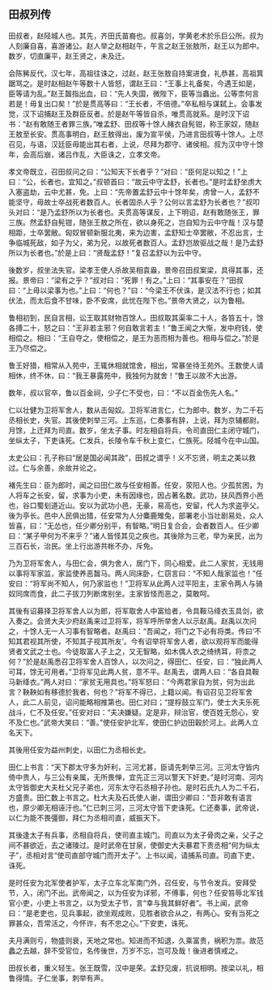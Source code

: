 ## 田叔列传


田叔者，赵陉城人也。其先，齐田氏苗裔也。叔喜剑，学黄老术於乐巨公所。叔为人刻廉自喜，喜游诸公。赵人举之赵相赵午，午言之赵王张敖所，赵王以为郎中。数岁，切直廉平，赵王贤之，未及迁。

会陈豨反代，汉七年，高祖往诛之，过赵，赵王张敖自持案进食，礼恭甚，高祖箕踞骂之。是时赵相赵午等数十人皆怒，谓赵王曰：“王事上礼备矣，今遇王如是，臣等请为乱。”赵王齧指出血，曰：“先人失国，微陛下，臣等当蟲出。公等柰何言若是！毋复出口矣！”於是贯高等曰：“王长者，不倍德。”卒私相与谋弑上。会事发觉，汉下诏捕赵王及群臣反者。於是赵午等皆自杀，唯贯高就系。是时汉下诏书：“赵有敢随王者罪三族。”唯孟舒、田叔等十馀人赭衣自髡钳，称王家奴，随赵王敖至长安。贯高事明白，赵王敖得出，废为宣平侯，乃进言田叔等十馀人。上尽召见，与语，汉廷臣毋能出其右者，上说，尽拜为郡守、诸侯相。叔为汉中守十馀年，会高后崩，诸吕作乱，大臣诛之，立孝文帝。

孝文帝既立，召田叔问之曰：“公知天下长者乎？”对曰：“臣何足以知之！”上曰：“公，长者也，宜知之。”叔顿首曰：“故云中守孟舒，长者也。”是时孟舒坐虏大入塞盗劫，云中尤甚，免。上曰：“先帝置孟舒云中十馀年矣，虏曾一人，孟舒不能坚守，毋故士卒战死者数百人。长者固杀人乎？公何以言孟舒为长者也？”叔叩头对曰：“是乃孟舒所以为长者也。夫贯高等谋反，上下明诏，赵有敢随张王，罪三族。然孟舒自髡钳，随张王敖之所在，欲以身死之，岂自知为云中守哉！汉与楚相距，士卒罢敝。匈奴冒顿新服北夷，来为边害，孟舒知士卒罢敝，不忍出言，士争临城死敌，如子为父，弟为兄，以故死者数百人。孟舒岂故驱战之哉！是乃孟舒所以为长者也。”於是上曰：“贤哉孟舒！”复召孟舒以为云中守。

後数岁，叔坐法失官。梁孝王使人杀故吴相袁盎，景帝召田叔案梁，具得其事，还报。景帝曰：“梁有之乎？”叔对曰：“死罪！有之。”上曰：“其事安在？”田叔曰：“上毋以梁事为也。”上曰：“何也？”曰：“今梁王不伏诛，是汉法不行也；如其伏法，而太后食不甘味，卧不安席，此忧在陛下也。”景帝大贤之，以为鲁相。

鲁相初到，民自言相，讼王取其财物百馀人。田叔取其渠率二十人，各笞五十，馀各搏二十，怒之曰：“王非若主邪？何自敢言若主！”鲁王闻之大惭，发中府钱，使相偿之。相曰：“王自夺之，使相偿之，是王为恶而相为善也。相毋与偿之。”於是王乃尽偿之。

鲁王好猎，相常从入苑中，王辄休相就馆舍，相出，常暴坐待王苑外。王数使人请相休，终不休，曰：“我王暴露苑中，我独何为就舍！”鲁王以故不大出游。

数年，叔以官卒，鲁以百金祠，少子仁不受也，曰：“不以百金伤先人名。”

仁以壮健为卫将军舍人，数从击匈奴。卫将军进言仁，仁为郎中。数岁，为二千石丞相长史，失官。其後使刺举三河。上东巡，仁奏事有辞，上说，拜为京辅都尉。月馀，上迁拜为司直。数岁，坐太子事。时左相自将兵，令司直田仁主闭守城门，坐纵太子，下吏诛死。仁发兵，长陵令车千秋上变仁，仁族死。陉城今在中山国。

太史公曰：孔子称曰“居是国必闻其政”，田叔之谓乎！义不忘贤，明主之美以救过。仁与余善，余故并论之。

褚先生曰：臣为郎时，闻之曰田仁故与任安相善。任安，荥阳人也。少孤贫困，为人将车之长安，留，求事为小吏，未有因缘也，因占著名数。武功，扶风西界小邑也，谷口蜀刬道近山。安以为武功小邑，无豪，易高也，安留，代人为求盗亭父。後为亭长。邑中人民俱出猎，任安常为人分麋鹿雉兔，部署老小当壮剧易处，众人皆喜，曰：“无怂也，任少卿分别平，有智略。”明日复合会，会者数百人。任少卿曰：“某子甲何为不来乎？”诸人皆怪其见之疾也。其後除为三老，举为亲民，出为三百石长，治民。坐上行出游共帐不办，斥免。

乃为卫将军舍人，与田仁会，俱为舍人，居门下，同心相爱。此二人家贫，无钱用以事将军家监，家监使养恶齧马。两人同床卧，仁窃言曰：“不知人哉家监也！”任安曰：“将军尚不知人，何乃家监也！”卫将军从此两人过平阳主，主家令两人与骑奴同席而食，此二子拔刀列断席别坐。主家皆怪而恶之，莫敢呵。

其後有诏募择卫将军舍人以为郎，将军取舍人中富给者，令具鞍马绛衣玉具剑，欲入奏之。会贤大夫少府赵禹来过卫将军，将军呼所举舍人以示赵禹。赵禹以次问之，十馀人无一人习事有智略者。赵禹曰：“吾闻之，将门之下必有将类。传曰‘不知其君视其所使，不知其子视其所友’。今有诏举将军舍人者，欲以观将军而能得贤者文武之士也。今徒取富人子上之，又无智略，如木偶人衣之绮绣耳，将柰之何？”於是赵禹悉召卫将军舍人百馀人，以次问之，得田仁、任安，曰：“独此两人可耳，馀无可用者。”卫将军见此两人贫，意不平。赵禹去，谓两人曰：“各自具鞍马新绛衣。”两人对曰：“家贫无用具也。”将军怒曰：“今两君家自为贫，何为出此言？鞅鞅如有移德於我者，何也？”将军不得已，上籍以闻。有诏召见卫将军舍人，此二人前见，诏问能略相推第也。田仁对曰；“提桴鼓立军门，使士大夫乐死战斗，仁不及任安。”任安对曰：“夫决嫌疑。定是非，辩治官，使百姓无怨心，安不及仁也。”武帝大笑曰：“善。”使任安护北军，使田仁护边田穀於河上。此两人立名天下。

其後用任安为益州刺史，以田仁为丞相长史。

田仁上书言：“天下郡太守多为奸利，三河尤甚，臣请先刺举三河。三河太守皆内倚中贵人，与三公有亲属，无所畏惮，宜先正三河以警天下奸吏。”是时河南、河内太守皆御史大夫杜父兄子弟也，河东太守石丞相子孙也。是时石氏九人为二千石，方盛贵。田仁数上书言之。杜大夫及石氏使人谢，谓田少卿曰：“吾非敢有语言也，原少卿无相诬汙也。”仁已刺三河，三河太守皆下吏诛死。仁还奏事，武帝说，以仁为能不畏彊御，拜仁为丞相司直，威振天下。

其後逢太子有兵事，丞相自将兵，使司直主城门。司直以为太子骨肉之亲，父子之间不甚欲近，去之诸陵过。是时武帝在甘泉，使御史大夫暴君下责丞相“何为纵太子”，丞相对言“使司直部守城门而开太子”。上书以闻，请捕系司直。司直下吏，诛死。

是时任安为北军使者护军，太子立车北军南门外，召任安，与节令发兵。安拜受节，入，闭门不出。武帝闻之，以为任安为详邪，不傅事，何也？任安笞辱北军钱官小吏，小吏上书言之，以为受太子节，言“幸与我其鲜好者”。书上闻，武帝曰：“是老吏也，见兵事起，欲坐观成败，见胜者欲合从之，有两心。安有当死之罪甚众，吾常活之，今怀诈，有不忠之心。”下安吏，诛死。

夫月满则亏，物盛则衰，天地之常也。知进而不知退，久乘富贵，祸积为祟。故范蠡之去越，辞不受官位，名传後世，万岁不忘，岂可及哉！後进者慎戒之。

田叔长者，重义轻生。张王既雪，汉中是荣。孟舒见废，抗说相明。按梁以礼，相鲁得情。子仁坐事，刺举有声。

